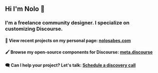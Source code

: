 ## Hi I'm Nolo 👋

### I'm a freelance community designer. I specialize on customizing  Discourse. 

#### 👀 View recent projects on my personal page: [nolosabes.com](https://nolosabes.com)

#### 🖌️ Browse my open-source components for Discourse: [meta.discourse](https://meta.discourse.org/search?expanded=false&q=%23theme-component%20%40nolo%20in%3Afirst)

#### 🗨️ Can I help your project? Let's talk: [Schedule a discovery call](https://calendly.com/nolosb/call)

